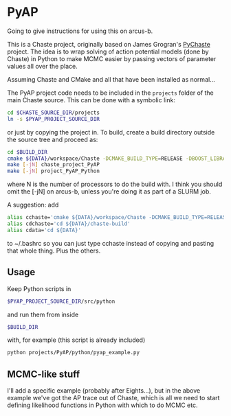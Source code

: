 # PyAP

Going to give instructions for using this on arcus-b.

This is a Chaste project, originally based on James Grogran's [PyChaste](https://github.com/jmsgrogan/PyChaste) project. The idea is to wrap solving of action potential models (done by Chaste) in Python to make MCMC easier by passing vectors of parameter values all over the place.

Assuming Chaste and CMake and all that have been installed as normal...

The PyAP project code needs to be included in the `projects` folder of the main Chaste source. This can be done with a symbolic link:

```bash
cd $CHASTE_SOURCE_DIR/projects
ln -s $PYAP_PROJECT_SOURCE_DIR
```

or just by copying the project in. To build, create a build directory outside the source tree and proceed as:

```bash
cd $BUILD_DIR
cmake ${DATA}/workspace/Chaste -DCMAKE_BUILD_TYPE=RELEASE -DBOOST_LIBRARYDIR=/system/software/linux-x86_64/lib/boost/1_58_0/lib -DBOOST_INCLUDEDIR=/system/software/linux-x86_64/lib/boost/1_58_0/include -DBoost_NO_SYSTEM_PATHS=BOOL:ON -DBoost_NO_BOOST_CMAKE=BOOL:ON -DXERCESC_LIBRARY=/system/software/linux-x86_64/xerces-c/3.3.1/lib/libxerces-c.so -DXERCESC_INCLUDE=/system/software/linux-x86_64/xerces-c/3.3.1/include/ -DXSD_EXECUTABLE=/system/software/linux-x86_64/lib/xsd/3.3.0-1/bin/xsd -DChaste_ERROR_ON_WARNING=OFF -DChaste_USE_CVODE:BOOL=ON -DSUNDIALS_INCLUDE_DIR=/system/software/arcus-b/lib/sundials/mvapich2-2.0.1/2.5.0/double/include/sundials -DXSD_INCLUDE_DIR=/system/software/linux-x86_64/lib/xsd/3.3.0-1/include -DSUNDIALS_sundials_nvecserial_LIBRARY=/system/software/linux-x86_64/lib/cvode/2.7.0/lib/libsundials_nvecserial.so -DSUNDIALS_sundials_cvode_LIBRARY=/system/software/linux-x86_64/lib/cvode/2.7.0/lib/libsundials_cvode.so
make [-jN] chaste_project_PyAP
make [-jN] project_PyAP_Python
```

where N is the number of processors to do the build with. I think you should omit the [-jN] on arcus-b, unless you're doing it as part of a SLURM job.

A suggestion: add
```bash
alias cchaste='cmake ${DATA}/workspace/Chaste -DCMAKE_BUILD_TYPE=RELEASE -DBOOST_LIBRARYDIR=/system/software/linux-x86_64/lib/boost/1_58_0/lib -DBOOST_INCLUDEDIR=/system/software/linux-x86_64/lib/boost/1_58_0/include -DBoost_NO_SYSTEM_PATHS=BOOL:ON -DBoost_NO_BOOST_CMAKE=BOOL:ON -DXERCESC_LIBRARY=/system/software/linux-x86_64/xerces-c/3.3.1/lib/libxerces-c.so -DXERCESC_INCLUDE=/system/software/linux-x86_64/xerces-c/3.3.1/include/ -DXSD_EXECUTABLE=/system/software/linux-x86_64/lib/xsd/3.3.0-1/bin/xsd -DChaste_ERROR_ON_WARNING=OFF -DChaste_USE_CVODE:BOOL=ON -DSUNDIALS_INCLUDE_DIR=/system/software/arcus-b/lib/sundials/mvapich2-2.0.1/2.5.0/double/include/sundials -DXSD_INCLUDE_DIR=/system/software/linux-x86_64/lib/xsd/3.3.0-1/include -DSUNDIALS_sundials_nvecserial_LIBRARY=/system/software/linux-x86_64/lib/cvode/2.7.0/lib/libsundials_nvecserial.so -DSUNDIALS_sundials_cvode_LIBRARY=/system/software/linux-x86_64/lib/cvode/2.7.0/lib/libsundials_cvode.so'
alias cdchaste='cd ${DATA}/chaste-build'
alias cdata='cd ${DATA}'
```

to ~/.bashrc so you can just type cchaste instead of copying and pasting that whole thing. Plus the others.

## Usage

Keep Python scripts in
```bash
$PYAP_PROJECT_SOURCE_DIR/src/python
```

and run them from inside
```bash
$BUILD_DIR
```

with, for example (this script is already included)
```bash
python projects/PyAP/python/pyap_example.py
```

## MCMC-like stuff

I'll add a specific example (probably after Eights...), but in the above example we've got the AP trace out of Chaste, which is all we need to start defining likelihood functions in Python with which to do MCMC etc.
